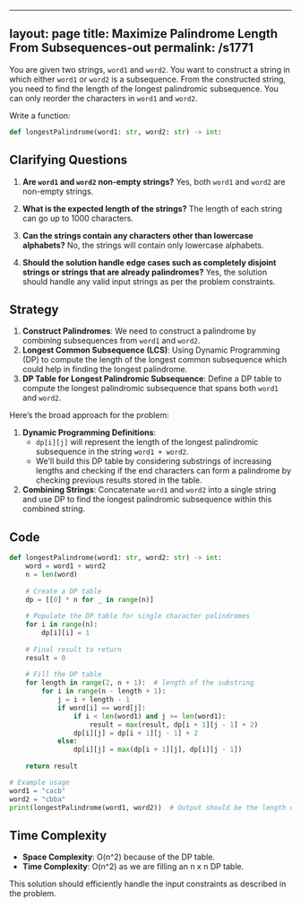 
---
layout: page
title:  Maximize Palindrome Length From Subsequences-out
permalink: /s1771
---
You are given two strings, `word1` and `word2`. You want to construct a string in which either `word1` or `word2` is a subsequence. From the constructed string, you need to find the length of the longest palindromic subsequence. You can only reorder the characters in `word1` and `word2`.

Write a function:
```python
def longestPalindrome(word1: str, word2: str) -> int:
```

## Clarifying Questions
1. **Are `word1` and `word2` non-empty strings?**
   Yes, both `word1` and `word2` are non-empty strings.

2. **What is the expected length of the strings?**
   The length of each string can go up to 1000 characters.

3. **Can the strings contain any characters other than lowercase alphabets?**
   No, the strings will contain only lowercase alphabets.

4. **Should the solution handle edge cases such as completely disjoint strings or strings that are already palindromes?**
   Yes, the solution should handle any valid input strings as per the problem constraints.

## Strategy
1. **Construct Palindromes**: We need to construct a palindrome by combining subsequences from `word1` and `word2`.
2. **Longest Common Subsequence (LCS)**: Using Dynamic Programming (DP) to compute the length of the longest common subsequence which could help in finding the longest palindrome.
3. **DP Table for Longest Palindromic Subsequence**: Define a DP table to compute the longest palindromic subsequence that spans both `word1` and `word2`. 

Here’s the broad approach for the problem:
1. **Dynamic Programming Definitions**:
   - `dp[i][j]` will represent the length of the longest palindromic subsequence in the string `word1 + word2`.
   - We'll build this DP table by considering substrings of increasing lengths and checking if the end characters can form a palindrome by checking previous results stored in the table.
2. **Combining Strings**: Concatenate `word1` and `word2` into a single string and use DP to find the longest palindromic subsequence within this combined string.

## Code

```python
def longestPalindrome(word1: str, word2: str) -> int:
    word = word1 + word2
    n = len(word)
    
    # Create a DP table
    dp = [[0] * n for _ in range(n)]
    
    # Populate the DP table for single character palindromes
    for i in range(n):
        dp[i][i] = 1
    
    # Final result to return
    result = 0
    
    # Fill the DP table
    for length in range(2, n + 1):  # length of the substring
        for i in range(n - length + 1):
            j = i + length - 1
            if word[i] == word[j]:
                if i < len(word1) and j >= len(word1):
                    result = max(result, dp[i + 1][j - 1] + 2)
                dp[i][j] = dp[i + 1][j - 1] + 2
            else:
                dp[i][j] = max(dp[i + 1][j], dp[i][j - 1])
    
    return result

# Example usage
word1 = "cacb"
word2 = "cbba"
print(longestPalindrome(word1, word2))  # Output should be the length of the longest palindromic subsequence
```

## Time Complexity
- **Space Complexity**: O(n^2) because of the DP table.
- **Time Complexity**: O(n^2) as we are filling an n x n DP table.

This solution should efficiently handle the input constraints as described in the problem.